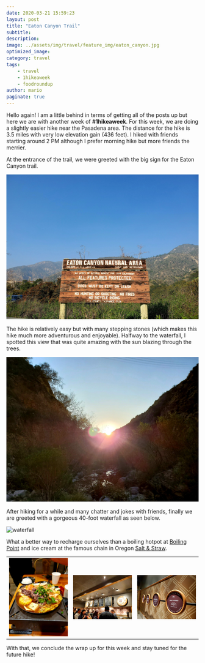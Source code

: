 ```yaml
---
date: 2020-03-21 15:59:23
layout: post
title: "Eaton Canyon Trail"
subtitle:
description:
image: ../assets/img/travel/feature_img/eaton_canyon.jpg
optimized_image:
category: travel
tags:
    - travel
    - 1hikeaweek
    - foodroundup
author: mario
paginate: true
---
```

Hello again! I am a little behind in terms of getting all of the posts up but here we are with another week of **#1hikeaweek**. For this week, we are doing a slightly easier hike near the Pasadena area. The distance for the hike is 3.5 miles with very low elevation gain (436 feet). I hiked with friends starting around 2 PM although I prefer morning hike but more friends the merrier.

At the entrance of the trail, we were greeted with the big sign for the Eaton Canyon trail.

<img src="../assets/img/travel/eaton_canyon/eaton_canyon_entrance.jpg" alt="entrance"/>

The hike is relatively easy but with many stepping stones (which makes this hike much more adventurous and enjoyable). Halfway to the waterfall, I spotted this view that was quite amazing with the sun blazing through the trees. 

<img src="../assets/img/travel/eaton_canyon/view_1.jpg" alt="view"/>

After hiking for a while and many chatter and jokes with friends, finally we are greeted with a gorgeous 40-foot waterfall as seen below.

<img src="../assets/img/travel/eaton_canyon/waterfall.jpg" style="height: 500px;" alt="waterfall"/>

What a better way to recharge ourselves than a boiling hotpot at [Boiling Point](https://www.bpgroupusa.com/) and ice cream at the famous chain in Oregon [Salt & Straw](https://saltandstraw.com/).

<table><tr>
    <td> <img src="../assets/img/travel/eaton_canyon/boiling_point.jpg" alt="boiling point" style="width: 250px;"/> </td>
    <td> <img src="../assets/img/travel/eaton_canyon/salt_straw_1.jpg" alt="initial view 2" style="width: 250px;"/> </td>
    <td> <img src="../assets/img/travel/eaton_canyon/salt_straw_2.jpg" alt="initial view 3" style="width: 250px;"/> </td>
</tr></table>

With that, we conclude the wrap up for this week and stay tuned for the future hike!